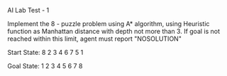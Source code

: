 AI Lab Test - 1


Implement the 8 - puzzle problem using A* algorithm, using Heuristic function as Manhattan distance with depth not more than 3. If goal is not reached within this limit, agent must report "NOSOLUTION"

Start State:
8 2 3
  4 6
7 5 1

Goal State:
1 2 3
4 5 6
7 8  
